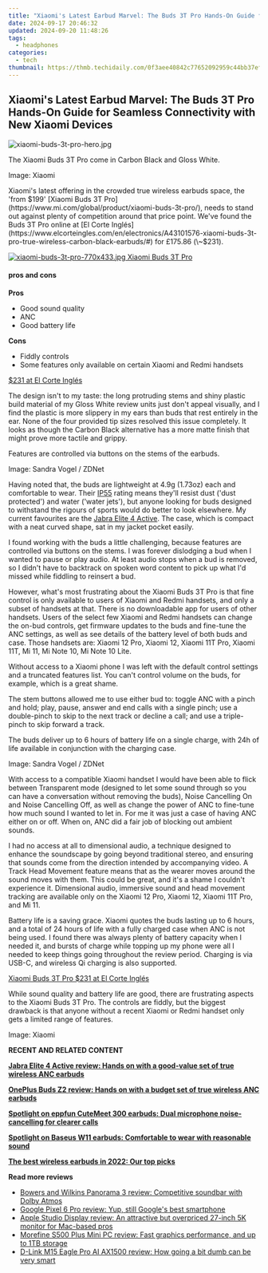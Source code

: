 ```yaml
---
title: "Xiaomi's Latest Earbud Marvel: The Buds 3T Pro Hands-On Guide for Seamless Connectivity with New Xiaomi Devices"
date: 2024-09-17 20:46:32
updated: 2024-09-20 11:48:26
tags:
  - headphones
categories:
  - tech
thumbnail: https://thmb.techidaily.com/0f3aee40842c77652092959c44bb37ef79d636e0b9ea84d35588db5436176752.jpeg
---
```


## Xiaomi's Latest Earbud Marvel: The Buds 3T Pro Hands-On Guide for Seamless Connectivity with New Xiaomi Devices

![xiaomi-buds-3t-pro-hero.jpg](https://www.zdnet.com/a/img/resize/c7c2a4b8d0c8774a7a1236d510effb5c73c48a47/2022/03/31/9d5dafaa-9294-4fcf-bd30-1b999f19af72/xiaomi-buds-3t-pro-hero.jpg?auto=webp&width=1280)

The Xiaomi Buds 3T Pro come in Carbon Black and Gloss White.

Image: Xiaomi

Xiaomi's latest offering in the crowded true wireless earbuds space, the 'from $199' [Xiaomi Buds 3T Pro](https://www.mi.com/global/product/xiaomi-buds-3t-pro/), needs to stand out against plenty of competition around that price point. We've found the Buds 3T Pro online at [El Corte Inglés](https://www.elcorteingles.com/en/electronics/A43101576-xiaomi-buds-3t-pro-true-wireless-carbon-black-earbuds/#) for £175.86 (\~$231). 

[![xiaomi-buds-3t-pro-770x433.jpg](https://www.zdnet.com/a/img/2022/03/31/28a0cd3d-1df6-4d78-85f7-bbff4bb5e458/xiaomi-buds-3t-pro-770x433.jpg) Xiaomi Buds 3T Pro](https://www.elcorteingles.com/en/electronics/A43101576-xiaomi-buds-3t-pro-true-wireless-carbon-black-earbuds/#) 

#### pros and cons

**Pros** 
* Good sound quality
* ANC
* Good battery life

**Cons** 
* Fiddly controls
* Some features only available on certain Xiaomi and Redmi handsets

[$231 at El Corte Inglés](https://www.elcorteingles.com/en/electronics/A43101576-xiaomi-buds-3t-pro-true-wireless-carbon-black-earbuds/#)

The design isn't to my taste: the long protruding stems and shiny plastic build material of my Gloss White review units just don't appeal visually, and I find the plastic is more slippery in my ears than buds that rest entirely in the ear. None of the four provided tip sizes resolved this issue completely. It looks as though the Carbon Black alternative has a more matte finish that might prove more tactile and grippy. 

Features are controlled via buttons on the stems of the earbuds.

Image: Sandra Vogel / ZDNet

Having noted that, the buds are lightweight at 4.9g (1.73oz) each and comfortable to wear. Their [IP55](https://en.wikipedia.org/wiki/IP%5FCode) rating means they'll resist dust ('dust protected') and water ('water jets'), but anyone looking for buds designed to withstand the rigours of sports would do better to look elsewhere. My current favourites are the [Jabra Elite 4 Active](https://www.zdnet.com/article/jabra-elite-4-active-review/). The case, which is compact with a neat curved shape, sat in my jacket pocket easily. 

I found working with the buds a little challenging, because features are controlled via buttons on the stems. I was forever dislodging a bud when I wanted to pause or play audio. At least audio stops when a bud is removed, so I didn't have to backtrack on spoken word content to pick up what I'd missed while fiddling to reinsert a bud. 

However, what's most frustrating about the Xiaomi Buds 3T Pro is that fine control is only available to users of Xiaomi and Redmi handsets, and only a subset of handsets at that. There is no downloadable app for users of other handsets. Users of the select few Xiaomi and Redmi handsets can change the on-bud controls, get firmware updates to the buds and fine-tune the ANC settings, as well as see details of the battery level of both buds and case. Those handsets are: Xiaomi 12 Pro, Xiaomi 12, Xiaomi 11T Pro, Xiaomi 11T, Mi 11, Mi Note 10, Mi Note 10 Lite. 

Without access to a Xiaomi phone I was left with the default control settings and a truncated features list. You can't control volume on the buds, for example, which is a great shame. 

The stem buttons allowed me to use either bud to: toggle ANC with a pinch and hold; play, pause, answer and end calls with a single pinch; use a double-pinch to skip to the next track or decline a call; and use a triple-pinch to skip forward a track. 

The buds deliver up to 6 hours of battery life on a single charge, with 24h of life available in conjunction with the charging case.

Image: Sandra Vogel / ZDNet 

With access to a compatible Xiaomi handset I would have been able to flick between Transparent mode (designed to let some sound through so you can have a conversation without removing the buds), Noise Cancelling On and Noise Cancelling Off, as well as change the power of ANC to fine-tune how much sound I wanted to let in. For me it was just a case of having ANC either on or off. When on, ANC did a fair job of blocking out ambient sounds. 

I had no access at all to dimensional audio, a technique designed to enhance the soundscape by going beyond traditional stereo, and ensuring that sounds come from the direction intended by accompanying video. A Track Head Movement feature means that as the wearer moves around the sound moves with them. This could be great, and it's a shame I couldn't experience it. Dimensional audio, immersive sound and head movement tracking are available only on the Xiaomi 12 Pro, Xiaomi 12, Xiaomi 11T Pro, and Mi 11\. 

Battery life is a saving grace. Xiaomi quotes the buds lasting up to 6 hours, and a total of 24 hours of life with a fully charged case when ANC is not being used. I found there was always plenty of battery capacity when I needed it, and bursts of charge while topping up my phone were all I needed to keep things going throughout the review period. Charging is via USB-C, and wireless Qi charging is also supported. 

[Xiaomi Buds 3T Pro $231 at El Corte Inglés](https://www.elcorteingles.com/en/electronics/A43101576-xiaomi-buds-3t-pro-true-wireless-carbon-black-earbuds/#)

While sound quality and battery life are good, there are frustrating aspects to the Xiaomi Buds 3T Pro. The controls are fiddly, but the biggest drawback is that anyone without a recent Xiaomi or Redmi handset only gets a limited range of features. 

Image: Xiaomi

**RECENT AND RELATED CONTENT**

[**Jabra Elite 4 Active review: Hands on with a good-value set of true wireless ANC earbuds**](https://www.zdnet.com/article/jabra-elite-4-active-review/)

[**OnePlus Buds Z2 review: Hands on with a budget set of true wireless ANC earbuds**](https://www.zdnet.com/article/oneplus-buds-z2-review/)

[**Spotlight on eppfun CuteMeet 300 earbuds: Dual microphone noise-cancelling for clearer calls**](https://www.zdnet.com/article/spotlight-on-eppfun-cutemeet-300-earbuds-dual-microphone-noise-cancelling-for-clearer-calls-and-audio/)

[**Spotlight on Baseus W11 earbuds: Comfortable to wear with reasonable sound**](https://www.zdnet.com/article/spotlight-on-baseus-w11-earbuds-comfortable-to-wear-with-reasonable-sound/)

[**The best wireless earbuds in 2022: Our top picks**](https://www.zdnet.com/article/best-wireless-earbuds/)

**Read more reviews**

* [Bowers and Wilkins Panorama 3 review: Competitive soundbar with Dolby Atmos](https://www.zdnet.com/home-and-office/home-entertainment/bowers-and-wilkins-panorama-3-review/)
* [Google Pixel 6 Pro review: Yup, still Google's best smartphone](https://www.zdnet.com/article/google-pixel-6-pro-review/)
* [Apple Studio Display review: An attractive but overpriced 27-inch 5K monitor for Mac-based pros](https://www.zdnet.com/home-and-office/smart-office/apple-studio-display-review/)
* [Morefine S500 Plus Mini PC review: Fast graphics performance, and up to 1TB storage](https://www.zdnet.com/article/morefine-s500-mini-pc-fast-graphics-performance-quiet-fan-and-up-to-1tb-storage/)
* [D-Link M15 Eagle Pro AI AX1500 review: How going a bit dumb can be very smart](https://www.zdnet.com/home-and-office/smart-office/d-link-m15-eagle-pro-ai-ax1500-review-how-going-a-bit-dumb-can-be-very-smart/)

<ins class="adsbygoogle"
     style="display:block"
     data-ad-format="autorelaxed"
     data-ad-client="ca-pub-7571918770474297"
     data-ad-slot="1223367746"></ins>



<ins class="adsbygoogle"
     style="display:block"
     data-ad-client="ca-pub-7571918770474297"
     data-ad-slot="8358498916"
     data-ad-format="auto"
     data-full-width-responsive="true"></ins>
